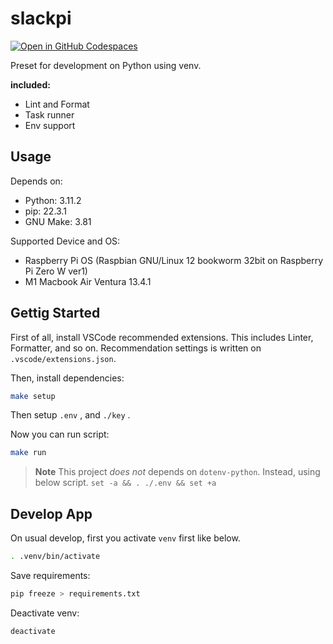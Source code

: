 # slackpi

[![Open in GitHub Codespaces](https://github.com/codespaces/badge.svg)](https://codespaces.new/Yoshida24/slackpi)

Preset for development on Python using venv.

**included:**
- Lint and Format
- Task runner
- Env support

## Usage

Depends on:
- Python: 3.11.2
- pip: 22.3.1
- GNU Make: 3.81

Supported Device and OS:
- Raspberry Pi OS (Raspbian GNU/Linux 12 bookworm 32bit on Raspberry Pi Zero W ver1)
- M1 Macbook Air Ventura 13.4.1

## Gettig Started
First of all, install VSCode recommended extensions. This includes Linter, Formatter, and so on. Recommendation settings is written on `.vscode/extensions.json`.

Then, install dependencies:

```bash
make setup
```

Then setup `.env` , and `./key` .

Now you can run script:

```bash
make run
```

> **Note**
This project *does not* depends on `dotenv-python`. Instead, using below script.
> `set -a && . ./.env && set +a`

## Develop App
On usual develop, first you activate `venv` first like below.

```bash
. .venv/bin/activate
```

Save requirements:

```bash
pip freeze > requirements.txt
```

Deactivate venv:

```bash
deactivate
```
